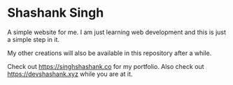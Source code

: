 # Shashank Singh
A simple website for me.
I am just learning web development and this is just a simple step in it.

My other creations will also be available in this repository after a while.

Check out https://singhshashank.co for my portfolio. Also check out https://devshashank.xyz while you are at it. 
